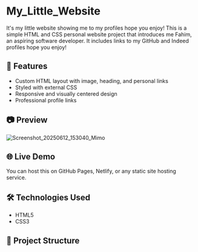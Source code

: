 # My_Little_Website
It's my little website showing me to my profiles hope you enjoy! This is a simple HTML and CSS personal website project that introduces me Fahim, an aspiring software developer. It includes links to my GitHub and Indeed profiles hope you enjoy!

## 📄 Features

- Custom HTML layout with image, heading, and personal links
- Styled with external CSS
- Responsive and visually centered design
- Professional profile links

## 📷 Preview

![Screenshot_20250612_153040_Mimo](https://github.com/user-attachments/assets/08cc50b4-7769-4cbc-a894-0a227b26e0ec)



## 🌐 Live Demo

You can host this on GitHub Pages, Netlify, or any static site hosting service.

## 🛠️ Technologies Used

- HTML5
- CSS3

## 📁 Project Structure


